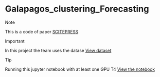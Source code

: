 # Galapagos_clustering_Forecasting
>[!NOTE]
>This is a code of paper [SCITEPRESS](https://www.scitepress.org/PublicationsDetail.aspx?ID=6cfdguPTxxE=&t=1)

>[!IMPORTANT]
>In this project the team uses the datase [View dataset](datosari.csv)

>[!TIP]
>Running this jupyter notebook with at least one GPU T4 [View the notebook](Copy_of_Galapagos_clustering_Forecasting.ipynb)
